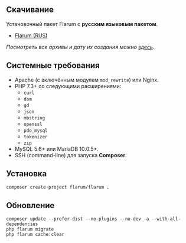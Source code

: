 ## Скачивание

Установочный пакет Flarum с **русским языковым пакетом**.

- [Flarum (RUS)](/storage/flarum.rus.tar.xz)

*Посмотреть все архивы и дату их создания можно [здесь](https://github.com/flarum-download/flarum-download.github.io/tree/main/docs/storage).*

## Системные требования

- Apache (с включённым модулем `mod_rewrite`) или Nginx.
- PHP 7.3+ со следующими расширениями:
  - `curl`
  - `dom`
  - `gd`
  - `json`
  - `mbstring`
  - `openssl`
  - `pdo_mysql`
  - `tokenizer`
  - `zip`
- MySQL 5.6+ или MariaDB 10.0.5+.
- SSH (command-line) для запуска **Composer**.

## Установка

```
composer create-project flarum/flarum .
```

## Обновление

```
composer update --prefer-dist --no-plugins --no-dev -a --with-all-dependencies
php flarum migrate
php flarum cache:clear
```
